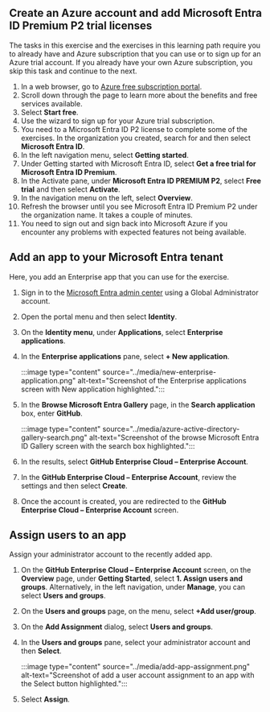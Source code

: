 ## Create an Azure account and add Microsoft Entra ID Premium P2 trial licenses

The tasks in this exercise and the exercises in this learning path require you to already have and Azure subscription that you can use or to sign up for an Azure trial account. If you already have your own Azure subscription, you skip this task and continue to the next.

1. In a web browser, go to [Azure free subscription portal](https://azure.microsoft.com/free/).
2. Scroll down through the page to learn more about the benefits and free services available.
3. Select **Start free**.
4. Use the wizard to sign up for your Azure trial subscription.
5. You need to a Microsoft Entra ID P2 license to complete some of the exercises. In the organization you created, search for and then select **Microsoft Entra ID**.
6. In the left navigation menu, select **Getting started**.
7. Under Getting started with Microsoft Entra ID, select **Get a free trial for Microsoft Entra ID Premium**.
8. In the Activate pane, under **Microsoft Entra ID PREMIUM P2**, select **Free trial** and then select **Activate**.
9. In the navigation menu on the left, select **Overview**.
10. Refresh the browser until you see Microsoft Entra ID Premium P2 under the organization name. It takes a couple of minutes.
11. You need to sign out and sign back into Microsoft Azure if you encounter any problems with expected features not being available.

## Add an app to your Microsoft Entra tenant

Here, you add an Enterprise app that you can use for the exercise.

1. Sign in to the [Microsoft Entra admin center](https://entra.microsoft.com/) using a Global Administrator account.
2. Open the portal menu and then select **Identity**.
3. On the **Identity menu**, under **Applications**, select **Enterprise applications**.
4. In the **Enterprise applications** pane, select **+ New application**.
    
   :::image type="content" source="../media/new-enterprise-application.png" alt-text="Screenshot of the Enterprise applications screen with New application highlighted.":::
    
5. In the **Browse Microsoft Entra Gallery** page, in the **Search application** box, enter **GitHub**.
    
   :::image type="content" source="../media/azure-active-directory-gallery-search.png" alt-text="Screenshot of the browse Microsoft Entra ID Gallery screen with the search box highlighted.":::
    
6. In the results, select **GitHub Enterprise Cloud – Enterprise Account**.
7. In the **GitHub Enterprise Cloud – Enterprise Account**, review the settings and then select **Create**.
8. Once the account is created, you are redirected to the **GitHub Enterprise Cloud – Enterprise Account** screen.

## Assign users to an app

Assign your administrator account to the recently added app.

1. On the **GitHub Enterprise Cloud – Enterprise Account** screen, on the **Overview** page, under **Getting Started**, select **1. Assign users and groups**. Alternatively, in the left navigation, under **Manage**, you can select **Users and groups**.
2. On the **Users and groups** page, on the menu, select **+Add user/group**.
3. On the **Add Assignment** dialog, select **Users and groups**.
4. In the **Users and groups** pane, select your administrator account and then **Select**.
    
   :::image type="content" source="../media/add-app-assignment.png" alt-text="Screenshot of add a user account assignment to an app with the Select button highlighted.":::
    
5. Select **Assign**.
